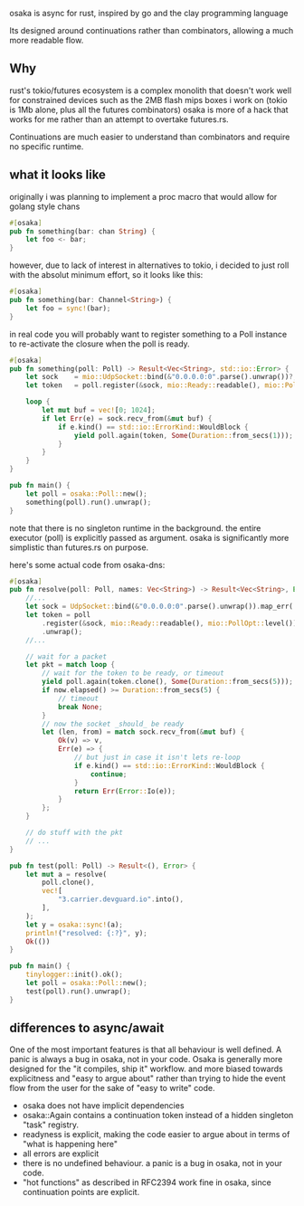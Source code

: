 osaka is async for rust, inspired by go and the clay programming language

Its designed around continuations rather than combinators,
allowing a much more readable flow.


Why
------

rust's tokio/futures ecosystem is a complex monolith that doesn't work well for constrained devices such as
the 2MB flash mips boxes i work on (tokio is 1Mb alone, plus all the futures combinators)
osaka is more of a hack that works for me rather than an attempt to overtake futures.rs.

Continuations are much easier to understand than combinators and require no specific runtime.


what it looks like
----

originally i was planning to implement a proc macro that would allow for golang style chans

```rust
#[osaka]
pub fn something(bar: chan String) {
    let foo <- bar;
}
```

however, due to lack of interest in alternatives to tokio, i decided to just roll with the absolut minimum effort,
so it looks like this:


```rust
#[osaka]
pub fn something(bar: Channel<String>) {
    let foo = sync!(bar);
}
```


in real code you will probably want to register something to a Poll instance to re-activate the closure when the poll is ready.


```rust
#[osaka]
pub fn something(poll: Poll) -> Result<Vec<String>, std::io::Error> {
    let sock    = mio::UdpSocket::bind(&"0.0.0.0:0".parse().unwrap())?;
    let token   = poll.register(&sock, mio::Ready::readable(), mio::PollOpt::level()).unwrap();

    loop {
        let mut buf = vec![0; 1024];
        if let Err(e) = sock.recv_from(&mut buf) {
            if e.kind() == std::io::ErrorKind::WouldBlock {
                yield poll.again(token, Some(Duration::from_secs(1)));
            }
        }
    }
}

pub fn main() {
    let poll = osaka::Poll::new();
    something(poll).run().unwrap();
}

```

note that there is no singleton runtime in the background.
the entire executor (poll) is explicitly passed as argument.
osaka is significantly more simplistic than futures.rs on purpose.


here's some actual code from osaka-dns:
```rust
#[osaka]
pub fn resolve(poll: Poll, names: Vec<String>) -> Result<Vec<String>, Error> {
    //...
    let sock = UdpSocket::bind(&"0.0.0.0:0".parse().unwrap()).map_err(|e| Error::Io(e))?;
    let token = poll
        .register(&sock, mio::Ready::readable(), mio::PollOpt::level())
        .unwrap();
    //...

    // wait for a packet
    let pkt = match loop {
        // wait for the token to be ready, or timeout
        yield poll.again(token.clone(), Some(Duration::from_secs(5)));
        if now.elapsed() >= Duration::from_secs(5) {
            // timeout
            break None;
        }
        // now the socket _should_ be ready
        let (len, from) = match sock.recv_from(&mut buf) {
            Ok(v) => v,
            Err(e) => {
                // but just in case it isn't lets re-loop
                if e.kind() == std::io::ErrorKind::WouldBlock {
                    continue;
                }
                return Err(Error::Io(e));
            }
        };
    }

    // do stuff with the pkt
    // ...
}

pub fn test(poll: Poll) -> Result<(), Error> {
    let mut a = resolve(
        poll.clone(),
        vec![
            "3.carrier.devguard.io".into(),
        ],
    );
    let y = osaka::sync!(a);
    println!("resolved: {:?}", y);
    Ok(())
}

pub fn main() {
    tinylogger::init().ok();
    let poll = osaka::Poll::new();
    test(poll).run().unwrap();
}
```


differences to async/await
---------------------------

One of the most important features is that all behaviour is well defined.
A panic is always a bug in osaka, not in your code.
Osaka is generally more designed for the "it compiles, ship it" workflow.
and more biased towards explicitness and "easy to argue about" rather
than trying to hide the event flow from the user for the sake of "easy to write" code.

- osaka does not have implicit dependencies
- osaka::Again contains a continuation token instead of a hidden singleton "task" registry.
- readyness is explicit, making the code easier to argue about in terms of "what is happening here"
- all errors are explicit
- there is no undefined behaviour. a panic is a bug in osaka, not in your code.
- "hot functions" as described in RFC2394 work fine in osaka, since continuation points are explicit.
